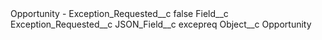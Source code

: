 <?xml version="1.0" encoding="UTF-8"?>
<CustomMetadata xmlns="http://soap.sforce.com/2006/04/metadata" xmlns:xsi="http://www.w3.org/2001/XMLSchema-instance" xmlns:xsd="http://www.w3.org/2001/XMLSchema">
    <label>Opportunity - Exception_Requested__c</label>
    <protected>false</protected>
    <values>
        <field>Field__c</field>
        <value xsi:type="xsd:string">Exception_Requested__c</value>
    </values>
    <values>
        <field>JSON_Field__c</field>
        <value xsi:type="xsd:string">excepreq</value>
    </values>
    <values>
        <field>Object__c</field>
        <value xsi:type="xsd:string">Opportunity</value>
    </values>
</CustomMetadata>

